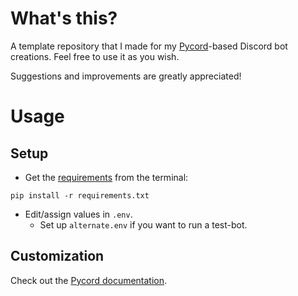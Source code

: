 # What's this?
A template repository that I made for my [Pycord](https://pycord.dev)-based Discord bot creations. Feel free to use it as you wish.

Suggestions and improvements are greatly appreciated!
# Usage
## Setup
- Get the [requirements](https://guide.pycord.dev/installation) from the terminal:
```console
pip install -r requirements.txt
```
- Edit/assign values in `.env`.
  - Set up `alternate.env` if you want to run a test-bot.
## Customization
Check out the [Pycord documentation](https://docs.pycord.dev/en/stable/).
